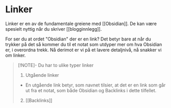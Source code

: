# Linker

Linker er en av de fundamentale greiene med [[Obsidian]]. De kan være spesielt nyttig når du skriver [[blogginnlegg]].

For ser du at ordet "Obsidian" der er en link? Det betyr bare at når du trykker på det så kommer du til et notat som utdyper mer om hva Obsidian er, i overordna trekk. Nå derimot er vi på et lavere detaljnivå, nå snakker vi om linker.

>[!NOTE]- Du har to ulike typer linker
> 1. Utgående linker
> 	- En utgående link betyr, som navnet tilsier, at det er en link som går ut fra et notat, som både Obsidian og Backlinks i dette tilfellet.
> 2. [[Backlinks]]

